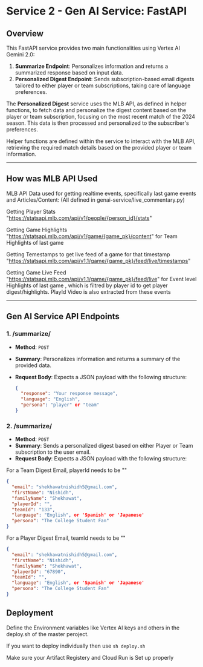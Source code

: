 # Service 2 - Gen AI Service: FastAPI 
## Overview

This FastAPI service provides two main functionalities using Vertex AI Gemini 2.0:

1. **Summarize Endpoint**: Personalizes information and returns a summarized response based on input data.
2. **Personalized Digest Endpoint**: Sends subscription-based email digests tailored to either player or team subscriptions, taking care of language preferences.

The **Personalized Digest** service uses the MLB API, as defined in helper functions, to fetch data and personalize the digest content based on the player or team subscription, focusing on the most recent match of the 2024 season.
This data is then processed and personalized to the subscriber's preferences.

Helper functions are defined within the service to interact with the MLB API, retrieving the required match details based on the provided player or team information.

---

## How was MLB API Used
MLB API Data used for getting realtime events, specifically last game events and Articles/Content: (All defined in genai-service/live_commentary.py)

Getting Player Stats "https://statsapi.mlb.com/api/v1/people/{person_id}/stats"

Getting Game Highlights "https://statsapi.mlb.com/api/v1/game/{game_pk}/content" for Team Highlights of last game

Getting Temestamps to get live feed of a game for that timestamp "https://statsapi.mlb.com/api/v1.1/game/{game_pk}/feed/live/timestamps"

Getting Game Live Feed "https://statsapi.mlb.com/api/v1.1/game/{game_pk}/feed/live" for Event level Highlights of last game , which is filtred by player id to get player digest/highlights. PlayId Video is also extracted from these events


---
## Gen AI Service API Endpoints

### 1. **/summarize/**

- **Method**: `POST`
- **Summary**: Personalizes information and returns a summary of the provided data.
- **Request Body**: Expects a JSON payload with the following structure:
  
  ```json
  {
    "response": "Your response message",
    "language": "English",
    "persona": "player" or "team"
  }
  ```

### 2. **/summarize/**

- **Method**: `POST`
- **Summary**: Sends a personalized digest based on either Player or Team subscription to the user email.
- **Request Body**: Expects a JSON payload with the following structure:

For a Team Digest Email, playerId needs to be ""
```json
{
  "email": "shekhawatnishidh5@gmail.com",
  "firstName": "Nishidh",
  "familyName": "Shekhawat",
  "playerId": "",
  "teamId": "133",
  "language": "English", or 'Spanish' or 'Japanese'
  "persona": "The College Student Fan"
}
```

For a Player Digest Email, teamId needs to be ""
```json
{
  "email": "shekhawatnishidh5@gmail.com",
  "firstName": "Nishidh",
  "familyName": "Shekhawat",
  "playerId": "67890",
  "teamId": "",
  "language": "English", or 'Spanish' or 'Japanese'
  "persona": "The College Student Fan"
}
```



## Deployment 

Define the Environment variables like Vertex AI keys and others in the deploy.sh of the master peroject.

If you want to deploy individually then use  ```sh deploy.sh```

Make sure your Artifact Registery and Cloud Run is Set up properly

